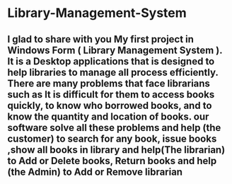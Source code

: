  <h1>Library-Management-System</h1> 
<h2>
I glad to share with you My first project in Windows Form 
( Library Management  System ).
It is a Desktop applications that is designed to help libraries to manage all process  efficiently. There are many problems that face librarians such as It is difficult for them to access books quickly, to know who borrowed books, and to know the quantity and location of books. our software solve all these problems and help (the customer) to search for any book, issue books ,show all books in library and help(The librarian) to Add or Delete books, Return books and help (the Admin) to Add or Remove librarian
</h2>
